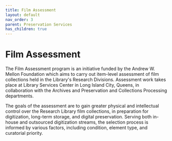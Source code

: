 ```yaml
---
title: Film Assessment
layout: default
nav_order: 3
parent: Preservation Services
has_children: true
---
```

# Film Assessment
The Film Assessment program is an initiative funded by the Andrew W. Mellon Foundation which aims to carry out item-level assessment of film collections held in the Library's Research Divisions. Assessment work takes place at Library Services Center in Long Island City, Queens, in collaboration with the Archives and Preservation and Collections Processing departments.

The goals of the assessment are to gain greater physical and intellectual control over the Research Library film collections, in preparation for digitization, long-term storage, and digital preservation. Serving both in-house and outsourced digitization streams, the selection process is informed by various factors, including condition, element type, and curatorial priority.
